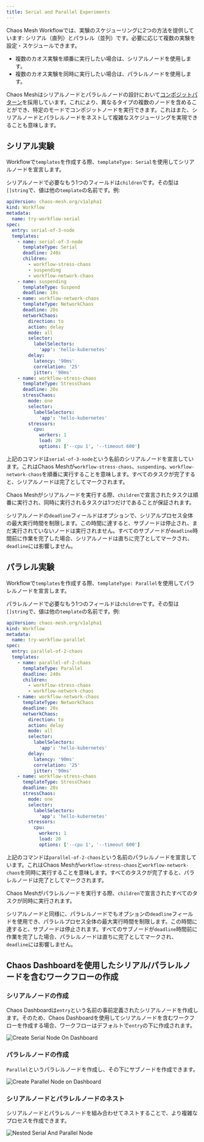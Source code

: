 ```yaml
---
title: Serial and Parallel Experiments
---
```


Chaos Mesh Workflowでは、実験のスケジューリングに2つの方法を提供しています: シリアル（直列）とパラレル（並列）です。必要に応じて複数の実験を設定・スケジュールできます。

- 複数のカオス実験を順番に実行したい場合は、シリアルノードを使用します。
- 複数のカオス実験を同時に実行したい場合は、パラレルノードを使用します。

Chaos Meshはシリアルノードとパラレルノードの設計において[コンポジットパターン](https://en.wikipedia.org/wiki/Composite_pattern)を採用しています。これにより、異なるタイプの複数のノードを含めることができ、特定のモードでコンポジットノードを実行できます。これはまた、シリアルノードとパラレルノードをネストして複雑なスケジューリングを実現できることも意味します。

## シリアル実験

Workflowで`templates`を作成する際、`templateType: Serial`を使用してシリアルノードを宣言します。

シリアルノードで必要なもう1つのフィールドは`children`です。その型は`[]string`で、値は他の`template`の名前です。例:

```yaml
apiVersion: chaos-mesh.org/v1alpha1
kind: Workflow
metadata:
  name: try-workflow-serial
spec:
  entry: serial-of-3-node
  templates:
    - name: serial-of-3-node
      templateType: Serial
      deadline: 240s
      children:
        - workflow-stress-chaos
        - suspending
        - workflow-network-chaos
    - name: suspending
      templateType: Suspend
      deadline: 10s
    - name: workflow-network-chaos
      templateType: NetworkChaos
      deadline: 20s
      networkChaos:
        direction: to
        action: delay
        mode: all
        selector:
          labelSelectors:
            'app': 'hello-kubernetes'
        delay:
          latency: '90ms'
          correlation: '25'
          jitter: '90ms'
    - name: workflow-stress-chaos
      templateType: StressChaos
      deadline: 20s
      stressChaos:
        mode: one
        selector:
          labelSelectors:
            'app': 'hello-kubernetes'
        stressors:
          cpu:
            workers: 1
            load: 20
            options: ['--cpu 1', '--timeout 600']
```

上記のコマンドは`serial-of-3-node`という名前のシリアルノードを宣言しています。これはChaos Meshが`workflow-stress-chaos`、`suspending`、`workflow-network-chaos`を順番に実行することを意味します。すべてのタスクが完了すると、シリアルノードは完了としてマークされます。

Chaos Meshがシリアルノードを実行する際、`children`で宣言されたタスクは順番に実行され、同時に実行されるタスクは1つだけであることが保証されます。

シリアルノードの`deadline`フィールドはオプションで、シリアルプロセス全体の最大実行時間を制限します。この時間に達すると、サブノードは停止され、まだ実行されていないノードは実行されません。すべてのサブノードが`deadline`時間前に作業を完了した場合、シリアルノードは直ちに完了としてマークされ、`deadline`には影響しません。

## パラレル実験

Workflowで`templates`を作成する際、`templateType: Parallel`を使用してパラレルノードを宣言します。

パラレルノードで必要なもう1つのフィールドは`children`です。その型は`[]string`で、値は他の`template`の名前です。例:

```yaml
apiVersion: chaos-mesh.org/v1alpha1
kind: Workflow
metadata:
  name: try-workflow-parallel
spec:
  entry: parallel-of-2-chaos
  templates:
    - name: parallel-of-2-chaos
      templateType: Parallel
      deadline: 240s
      children:
        - workflow-stress-chaos
        - workflow-network-chaos
    - name: workflow-network-chaos
      templateType: NetworkChaos
      deadline: 20s
      networkChaos:
        direction: to
        action: delay
        mode: all
        selector:
          labelSelectors:
            'app': 'hello-kubernetes'
        delay:
          latency: '90ms'
          correlation: '25'
          jitter: '90ms'
    - name: workflow-stress-chaos
      templateType: StressChaos
      deadline: 20s
      stressChaos:
        mode: one
        selector:
          labelSelectors:
            'app': 'hello-kubernetes'
        stressors:
          cpu:
            workers: 1
            load: 20
            options: ['--cpu 1', '--timeout 600']
```

上記のコマンドは`parallel-of-2-chaos`という名前のパラレルノードを宣言しています。これはChaos Meshが`workflow-stress-chaos`と`workflow-network-chaos`を同時に実行することを意味します。すべてのタスクが完了すると、パラレルノードは完了としてマークされます。

Chaos Meshがパラレルノードを実行する際、`children`で宣言されたすべてのタスクが同時に実行されます。

シリアルノードと同様に、パラレルノードでもオプションの`deadline`フィールドを使用でき、パラレルプロセス全体の最大実行時間を制限します。この時間に達すると、サブノードは停止されます。すべてのサブノードが`deadline`時間前に作業を完了した場合、パラレルノードは直ちに完了としてマークされ、`deadline`には影響しません。

## Chaos Dashboardを使用したシリアル/パラレルノードを含むワークフローの作成

### シリアルノードの作成

Chaos Dashboardは`entry`という名前の事前定義されたシリアルノードを作成します。そのため、Chaos Dashboardを使用してシリアルノードを含むワークフローを作成する場合、ワークフローはデフォルトで`entry`の下に作成されます。

![Create Serial Node On Dashboard](./img/create-serial-node-on-dashboard.png)

### パラレルノードの作成

`Parallel`というパラレルノードを作成し、その下にサブノードを作成できます。

![Create Parallel Node on Dashboard](./img/create-parallel-node-on-dashboard.png)

### シリアルノードとパラレルノードのネスト

シリアルノードとパラレルノードを組み合わせてネストすることで、より複雑なプロセスを作成できます。

![Nested Serial And Parallel Node](./img/nested-serial-and-parallel.png)